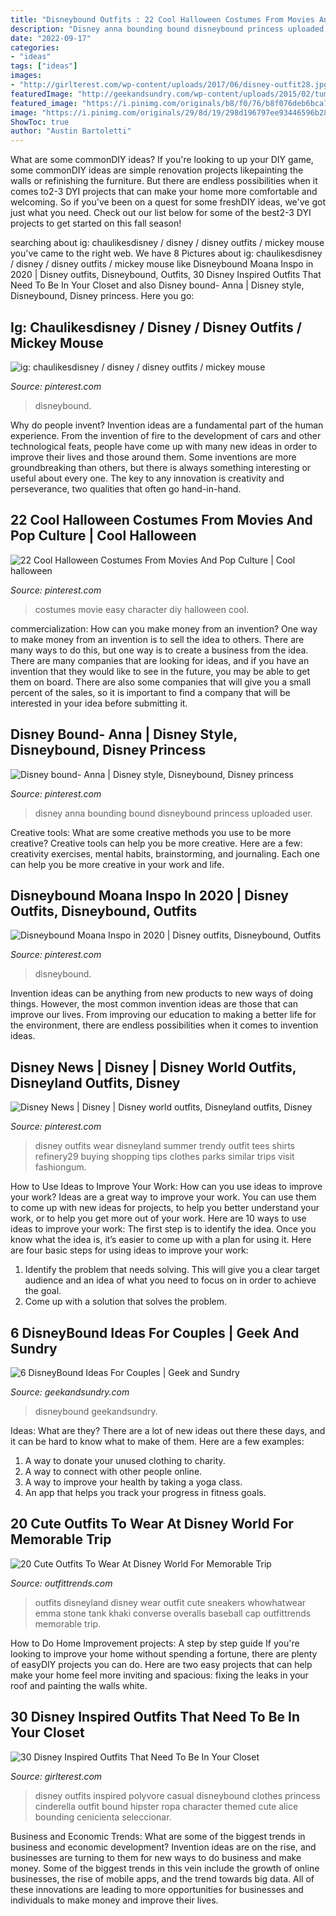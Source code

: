 ```yaml
---
title: "Disneybound Outfits : 22 Cool Halloween Costumes From Movies And Pop Culture"
description: "Disney anna bounding bound disneybound princess uploaded user"
date: "2022-09-17"
categories:
- "ideas"
tags: ["ideas"]
images:
- "http://girlterest.com/wp-content/uploads/2017/06/disney-outfit28.jpg"
featuredImage: "http://geekandsundry.com/wp-content/uploads/2015/02/tumblr_nbnd2mRwzS1ruymsko7_1280.png"
featured_image: "https://i.pinimg.com/originals/b8/f0/76/b8f076deb6bca79e7461cc872fb007bf.jpg"
image: "https://i.pinimg.com/originals/29/8d/19/298d196797ee93446596b28e3d0a7925.jpg"
ShowToc: true
author: "Austin Bartoletti"
---
```



What are some commonDIY ideas?
If you're looking to up your DIY game, some commonDIY ideas are simple renovation projects likepainting the walls or refinishing the furniture. But there are endless possibilities when it comes to2-3 DYI projects that can make your home more comfortable and welcoming. So if you've been on a quest for some freshDIY ideas, we've got just what you need. Check out our list below for some of the best2-3 DYI projects to get started on this fall season!

	

		
searching about ig: chaulikesdisney / disney / disney outfits / mickey mouse you've came to the right web. We have 8 Pictures about ig: chaulikesdisney / disney / disney outfits / mickey mouse like Disneybound Moana Inspo in 2020 | Disney outfits, Disneybound, Outfits, 30 Disney Inspired Outfits That Need To Be In Your Closet and also Disney bound- Anna | Disney style, Disneybound, Disney princess. Here you go:
		
    
## Ig: Chaulikesdisney / Disney / Disney Outfits / Mickey Mouse

<img loading=lazy src="https://i.pinimg.com/originals/3a/f2/2a/3af22a02ef0a81ef673105a9fc377c9f.jpg" onerror="this.onerror=null;this.src='https://tse4.mm.bing.net/th?id=OIP.OaIYnZpEfHAx-5f6WcKdHwHaHZ&amp;pid=15.1';" alt="ig: chaulikesdisney / disney / disney outfits / mickey mouse">

_Source: pinterest.com_

>disneybound. 

	

Why do people invent?
Invention ideas are a fundamental part of the human experience. From the invention of fire to the development of cars and other technological feats, people have come up with many new ideas in order to improve their lives and those around them. Some inventions are more groundbreaking than others, but there is always something interesting or useful about every one. The key to any innovation is creativity and perseverance, two qualities that often go hand-in-hand.

    
## 22 Cool Halloween Costumes From Movies And Pop Culture | Cool Halloween

<img loading=lazy src="https://i.pinimg.com/736x/eb/20/85/eb20851d26a704bfdb8ea394fdfce55e--easy-diy-halloween-costumes-cool-costumes.jpg" onerror="this.onerror=null;this.src='https://tse1.mm.bing.net/th?id=OIP.j7OlGUyzpgMkVR2xfUbYuQHaHa&amp;pid=15.1';" alt="22 Cool Halloween Costumes From Movies And Pop Culture | Cool halloween">

_Source: pinterest.com_

>costumes movie easy character diy halloween cool. 

	

commercialization: How can you make money from an invention?
One way to make money from an invention is to sell the idea to others. There are many ways to do this, but one way is to create a business from the idea. There are many companies that are looking for ideas, and if you have an invention that they would like to see in the future, you may be able to get them on board. There are also some companies that will give you a small percent of the sales, so it is important to find a company that will be interested in your idea before submitting it.

    
## Disney Bound- Anna | Disney Style, Disneybound, Disney Princess

<img loading=lazy src="https://i.pinimg.com/originals/29/8d/19/298d196797ee93446596b28e3d0a7925.jpg" onerror="this.onerror=null;this.src='https://tse4.mm.bing.net/th?id=OIP.d7bJcWkb6kBaHZLz5YhTdQHaLH&amp;pid=15.1';" alt="Disney bound- Anna | Disney style, Disneybound, Disney princess">

_Source: pinterest.com_

>disney anna bounding bound disneybound princess uploaded user. 

	

Creative tools: What are some creative methods you use to be more creative?
Creative tools can help you be more creative. Here are a few: creativity exercises, mental habits, brainstorming, and journaling. Each one can help you be more creative in your work and life.

    
## Disneybound Moana Inspo In 2020 | Disney Outfits, Disneybound, Outfits

<img loading=lazy src="https://i.pinimg.com/736x/6e/ef/c3/6eefc3c7d9fbbe0ea7dd1d5b38c00583.jpg" onerror="this.onerror=null;this.src='https://tse2.mm.bing.net/th?id=OIP.PI2Y0pBBShX6DXGdxJPbAgHaLH&amp;pid=15.1';" alt="Disneybound Moana Inspo in 2020 | Disney outfits, Disneybound, Outfits">

_Source: pinterest.com_

>disneybound. 

	

Invention ideas can be anything from new products to new ways of doing things. However, the most common invention ideas are those that can improve our lives. From improving our education to making a better life for the environment, there are endless possibilities when it comes to invention ideas.

    
## Disney News | Disney | Disney World Outfits, Disneyland Outfits, Disney

<img loading=lazy src="https://i.pinimg.com/originals/b8/f0/76/b8f076deb6bca79e7461cc872fb007bf.jpg" onerror="this.onerror=null;this.src='https://tse3.mm.bing.net/th?id=OIP.7d6xYKLtK3Kl54_N_fzfJAHaHa&amp;pid=15.1';" alt="Disney News | Disney | Disney world outfits, Disneyland outfits, Disney">

_Source: pinterest.com_

>disney outfits wear disneyland summer trendy outfit tees shirts refinery29 buying shopping tips clothes parks similar trips visit fashiongum. 

	

How to Use Ideas to Improve Your Work: How can you use ideas to improve your work?
Ideas are a great way to improve your work. You can use them to come up with new ideas for projects, to help you better understand your work, or to help you get more out of your work. Here are 10 ways to use ideas to improve your work: 
The first step is to identify the idea. Once you know what the idea is, it’s easier to come up with a plan for using it. Here are four basic steps for using ideas to improve your work: 
1) Identify the problem that needs solving. This will give you a clear target audience and an idea of what you need to focus on in order to achieve the goal. 
2) Come up with a solution that solves the problem.

    
## 6 DisneyBound Ideas For Couples | Geek And Sundry

<img loading=lazy src="http://geekandsundry.com/wp-content/uploads/2015/02/tumblr_nbnd2mRwzS1ruymsko7_1280.png" onerror="this.onerror=null;this.src='https://tse4.mm.bing.net/th?id=OIP.bY9DR1NQJdLC4mxswDFvrwHaEI&amp;pid=15.1';" alt="6 DisneyBound Ideas For Couples | Geek and Sundry">

_Source: geekandsundry.com_

>disneybound geekandsundry. 

	

Ideas: What are they?
There are a lot of new ideas out there these days, and it can be hard to know what to make of them. Here are a few examples:
1. A way to donate your unused clothing to charity.
2. A way to connect with other people online.
3. A way to improve your health by taking a yoga class.
4. An app that helps you track your progress in fitness goals.

    
## 20 Cute Outfits To Wear At Disney World For Memorable Trip

<img loading=lazy src="https://www.outfittrends.com/wp-content/uploads/2016/06/main.original.640x0cew.jpg" onerror="this.onerror=null;this.src='https://tse3.mm.bing.net/th?id=OIP.bGdPyhw2k6pHzAKF3QFvRwHaK5&amp;pid=15.1';" alt="20 Cute Outfits To Wear At Disney World For Memorable Trip">

_Source: outfittrends.com_

>outfits disneyland disney wear outfit cute sneakers whowhatwear emma stone tank khaki converse overalls baseball cap outfittrends memorable trip. 

	

How to Do Home Improvement projects: A step by step guide
If you're looking to improve your home without spending a fortune, there are plenty of easyDIY projects you can do. Here are two easy projects that can help make your home feel more inviting and spacious: fixing the leaks in your roof and painting the walls white.

    
## 30 Disney Inspired Outfits That Need To Be In Your Closet

<img loading=lazy src="http://girlterest.com/wp-content/uploads/2017/06/disney-outfit28.jpg" onerror="this.onerror=null;this.src='https://tse1.mm.bing.net/th?id=OIP.WDl6W3DsamQZg3GPwISjXQHaKw&amp;pid=15.1';" alt="30 Disney Inspired Outfits That Need To Be In Your Closet">

_Source: girlterest.com_

>disney outfits inspired polyvore casual disneybound clothes princess cinderella outfit bound hipster ropa character themed cute alice bounding cenicienta seleccionar. 

	

Business and Economic Trends: What are some of the biggest trends in business and economic development?
Invention ideas are on the rise, and businesses are turning to them for new ways to do business and make money. Some of the biggest trends in this vein include the growth of online businesses, the rise of mobile apps, and the trend towards big data. All of these innovations are leading to more opportunities for businesses and individuals to make money and improve their lives.

